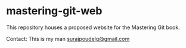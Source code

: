 # mastering-git-web

This repository houses a proposed website for the Mastering Git book.

Contact: This is my man surajpoudelg@gmail.com
